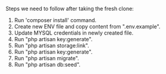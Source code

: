 Steps we need to follow after taking the fresh clone:
1. Run 'composer install' command.
2. Create new ENV file and copy content from ".env.example".
3. Update MYSQL credentials in newly created file.
4. Run "php artisan key:generate".
5. Run "php artisan storage:link".
6. Run "php artisan key:generate".
7. Run "php artisan migrate".
8. Run "php artisan db:seed".